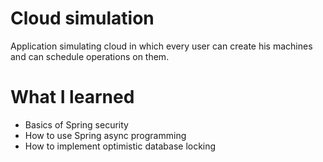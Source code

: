 # Cloud simulation

Application simulating cloud in which every user can create his machines and can schedule operations on them.

# What I learned

* Basics of Spring security
* How to use Spring async programming
* How to implement optimistic database locking
